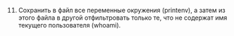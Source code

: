 11. Сохранить в файл все переменные окружения (printenv), а затем из этого файла в другой отфильтровать только те, что не содержат имя текущего пользователя (whoami).
